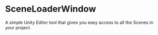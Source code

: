 # SceneLoaderWindow
A simple Unity Editor tool that gives you easy access to all the Scenes in your project.
